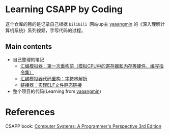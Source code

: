 # Learning CSAPP by Coding

这个仓库的目的是记录自己根据 `bilibili `网站up主 [yaaangmin](https://space.bilibili.com/4564101) 的《深入理解计算机系统》系列视频，手写代码的过程。

## Main contents

- 自己整理的笔记
  - [汇编模拟器：第一次重构前（模拟CPU中的寄存器和内存等硬件，编写指令集）](https://github.com/shizhengLi/csapp_bilibili/blob/main/learning_notes/%E7%AC%AC%E4%B8%80%E6%AC%A1%E9%87%8D%E6%9E%84%E5%89%8D%E7%AC%94%E8%AE%B0(P1-P9).md)
  - [汇编模拟器代码重构：字符串解析](https://github.com/shizhengLi/csapp_bilibili/blob/main/learning_notes/%E6%B7%B1%E5%85%A5%E7%90%86%E8%A7%A3%E8%AE%A1%E7%AE%97%E6%9C%BA%E7%B3%BB%E7%BB%9F%EF%BC%882%EF%BC%89.md)
  - [链接器：实现ELF文件静态链接](https://github.com/shizhengLi/csapp_bilibili/blob/main/learning_notes/%E6%B7%B1%E5%85%A5%E7%90%86%E8%A7%A3%E8%AE%A1%E7%AE%97%E6%9C%BA%E7%B3%BB%E7%BB%9F%EF%BC%883%EF%BC%89.md)
- 整个项目的代码(Learning from [yaaangmin](https://github.com/yangminz/bcst_csapp))



# References



CSAPP book: [Computer Systems: A Programmer's Perspective 3rd Edition](https://www.amazon.com/Computer-Systems-Programmers-Perspective-3rd/dp/013409266X)
